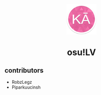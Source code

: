 <p align="center"><img width="100" src="./public/logo.png" /></p>
<h1 align="center">osu!LV</h1>
<h2>contributors</h2>
<ul>
    <li>RobzLegz</li>
    <li>Piparkuucinsh</li>
</ul>